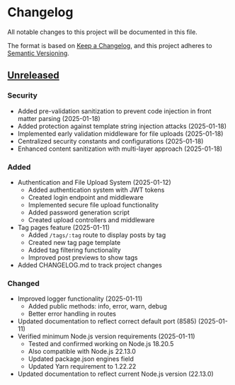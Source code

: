 # Changelog

All notable changes to this project will be documented in this file.

The format is based on [Keep a Changelog](https://keepachangelog.com/en/1.0.0/),
and this project adheres to [Semantic Versioning](https://semver.org/spec/v2.0.0.html).

## [Unreleased]

### Security
- Added pre-validation sanitization to prevent code injection in front matter parsing (2025-01-18)
- Added protection against template string injection attacks (2025-01-18)
- Implemented early validation middleware for file uploads (2025-01-18)
- Centralized security constants and configurations (2025-01-18)
- Enhanced content sanitization with multi-layer approach (2025-01-18)

### Added
- Authentication and File Upload System (2025-01-12)
  - Added authentication system with JWT tokens
  - Created login endpoint and middleware
  - Implemented secure file upload functionality
  - Added password generation script
  - Created upload controllers and middleware
- Tag pages feature (2025-01-11)
  - Added `/tags/:tag` route to display posts by tag
  - Created new tag page template
  - Added tag filtering functionality
  - Improved post previews to show tags
- Added CHANGELOG.md to track project changes

### Changed
- Improved logger functionality (2025-01-11)
  - Added public methods: info, error, warn, debug
  - Better error handling in routes
- Updated documentation to reflect correct default port (8585) (2025-01-11)
- Verified minimum Node.js version requirements (2025-01-11)
  - Tested and confirmed working on Node.js 18.20.5
  - Also compatible with Node.js 22.13.0
  - Updated package.json engines field
  - Updated Yarn requirement to 1.22.22
- Updated documentation to reflect current Node.js version (22.13.0)

[Unreleased]: https://github.com/imigueldiaz/zephyr-md/compare/main...HEAD
